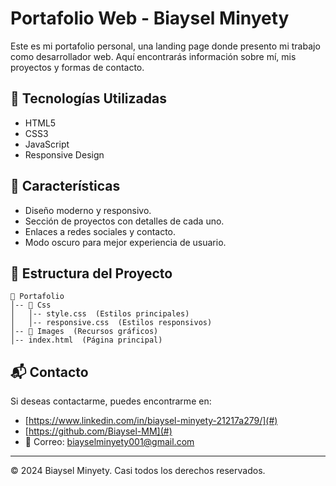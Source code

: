 # Portafolio Web - Biaysel Minyety

Este es mi portafolio personal, una landing page donde presento mi trabajo como desarrollador web. Aquí encontrarás información sobre mí, mis proyectos y formas de contacto.

## 🚀 Tecnologías Utilizadas
 
- HTML5
- CSS3
- JavaScript
- Responsive Design

## 📌 Características

- Diseño moderno y responsivo.
- Sección de proyectos con detalles de cada uno.
- Enlaces a redes sociales y contacto.
- Modo oscuro para mejor experiencia de usuario.

## 📂 Estructura del Proyecto

```
📁 Portafolio
│-- 📁 Css
│   │-- style.css  (Estilos principales)
│   │-- responsive.css  (Estilos responsivos)
│-- 📁 Images  (Recursos gráficos)
│-- index.html  (Página principal)
```

## 📬 Contacto

Si deseas contactarme, puedes encontrarme en:

- [https://www.linkedin.com/in/biaysel-minyety-21217a279/](#)
- [https://github.com/Biaysel-MM](#)
- 📧 Correo: biayselminyety001@gmail.com

---
© 2024 Biaysel Minyety. Casi todos los derechos reservados.
